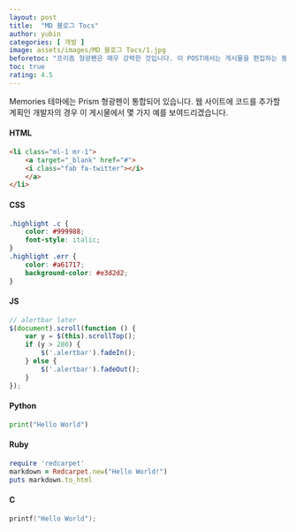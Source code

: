 ```yaml
---
layout: post
title:  "MD 블로그 Tocs"
author: yubin
categories: [ 개발 ]
image: assets/images/MD 블로그 Tocs/1.jpg
beforetoc: "프리즘 형광펜은 매우 강력한 것입니다. 이 POST에서는 게시물을 편집하는 동안 실제로 수행할 수 있는 몇 가지 요령과 팁을 보여드리겠습니다. 요약에서 볼 수 있듯이 Tocs도 활성화됩니다."
toc: true
rating: 4.5
---
```

Memories 테마에는 Prism 형광펜이 통합되어 있습니다. 웹 사이트에 코드를 추가할 계획인 개발자의 경우 이 게시물에서 몇 가지 예를 보여드리겠습니다.


#### HTML

```html
<li class="ml-1 mr-1">
    <a target="_blank" href="#">
    <i class="fab fa-twitter"></i>
    </a>
</li>
```

#### CSS

```css
.highlight .c {
    color: #999988;
    font-style: italic; 
}
.highlight .err {
    color: #a61717;
    background-color: #e3d2d2; 
}
```

#### JS

```js
// alertbar later
$(document).scroll(function () {
    var y = $(this).scrollTop();
    if (y > 280) {
        $('.alertbar').fadeIn();
    } else {
        $('.alertbar').fadeOut();
    }
});
```

#### Python

```python
print("Hello World")
```

#### Ruby

```ruby
require 'redcarpet'
markdown = Redcarpet.new("Hello World!")
puts markdown.to_html
```

#### C

```c
printf("Hello World");
```